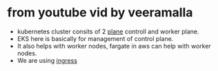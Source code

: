 # from youtube vid by veeramalla

- kubernetes cluster consits of 2 [plane](https://cdn.hashnode.com/res/hashnode/image/upload/v1673682551681/a65c7c62-463b-49dc-8783-47babbbcef4e.png?auto=compress,format&format=webp) controll and worker plane.
- EKS here is basically for management of control plane.
- It also helps with worker nodes, fargate in aws can help with worker nodes.
- We are using [ingress](https://kubernetes.io/docs/concepts/services-networking/ingress/)
